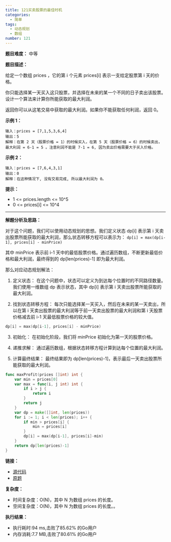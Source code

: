 ```yaml
---
title: 121买卖股票的最佳时机
categories:
  - 简单
tags:
  - 动态规划
  - 数组
number: 121
---
```


**题目难度：** 中等

**题目描述：**

给定一个数组 prices ，它的第 i 个元素 prices[i] 表示一支给定股票第 i 天的价格。

你只能选择某一天买入这只股票，并选择在未来的某一个不同的日子卖出该股票。设计一个算法来计算你所能获取的最大利润。

返回你可以从这笔交易中获取的最大利润。如果你不能获取任何利润，返回 0。

**示例 1：**

```
输入：prices = [7,1,5,3,6,4]
输出：5
解释：在第 2 天（股票价格 = 1）的时候买入，在第 5 天（股票价格 = 6）的时候卖出，最大利润 = 6-1 = 5 。注意利润不能是 7-1 = 6, 因为卖出价格需要大于买入价格。
```

**示例 2：**
```
输入：prices = [7,6,4,3,1]
输出：0
解释：在这种情况下, 没有交易完成, 所以最大利润为 0。
```

**提示：**
- 1 <= prices.length <= 10^5
- 0 <= prices[i] <= 10^4

---

**解题分析及思路：**

对于这个问题，我们可以使用动态规划的思想。我们定义状态 dp[i] 表示第 i 天卖出股票所能获取的最大利润，那么状态转移方程可以表示为： `dp[i] = max(dp[i-1], prices[i] - minPrice)`

其中 minPrice 表示前 i-1 天中的最低股票价格。通过遍历数组，不断更新最低价格和最大利润，最终得到的 dp[len(prices)-1] 即为最大利润。

那么对应动态规划解法：

1. 定义状态： 在这个问题中，状态可以定义为到达每个位置时的不同路径数量。我们使用一维数组 dp 表示状态，其中 dp[i] 表示第 i 天卖出股票所能获取的最大利润。

2. 找到状态转移方程： 每次只能选择某一天买入，然后在未来的某一天卖出，所以在第 i 天卖出股票的最大利润等于前一天卖出股票的最大利润和第 i 天股票价格减去前 i-1 天最低股票价格的较大值。
```go
dp[i] = max(dp[i-1], prices[i] - minPrice)
```

3. 初始化： 在初始化阶段，我们将 minPrice 初始化为第一天的股票价格。

4. 递推求解： 通过遍历数组，根据状态转移方程计算到达每个位置的最大利润。

5. 计算最终结果： 最终结果即为 dp[len(prices)-1]，表示最后一天卖出股票所能获取的最大利润。

```go
func maxProfit(prices []int) int {
	var min = prices[0]
	var max = func(i, j int) int {
		if i > j {
			return i
		}
		return j
	}
	var dp = make([]int, len(prices))
	for i := 1; i < len(prices); i++ {
		if min > prices[i] {
			min = prices[i]
		}
		dp[i] = max(dp[i-1], prices[i]-min)
	}
	return dp[len(prices)-1]
}
```

**链接：**

- [源代码](https://github.com/lomtom/algorithm-go/blob/main/leetcode/121买卖股票的最佳时机_test.go)
- [原题](https://leetcode.cn/problems/best-time-to-buy-and-sell-stock)

**复杂度：**

- 时间复杂度：O(N)，其中 N 为数组 prices 的长度。
- 空间复杂度：O(N)，其中 N 为数组 prices 的长度。。

**执行结果：**

- 执行耗时:94 ms,击败了85.62% 的Go用户
- 内存消耗:7.7 MB,击败了80.61% 的Go用户
